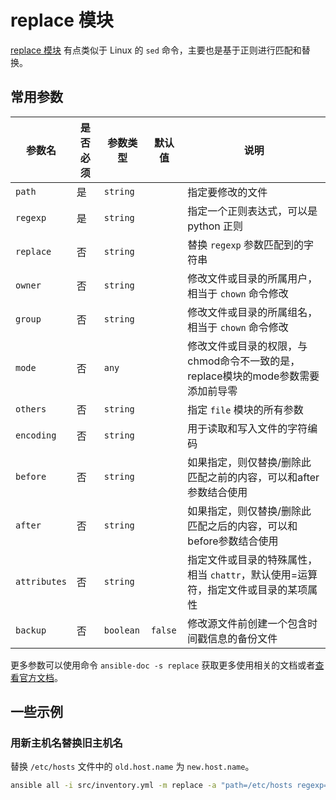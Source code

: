 # replace 模块

[replace 模块](https://docs.ansible.com/ansible/latest/collections/ansible/builtin/replace_module.html) 有点类似于 Linux 的 `sed` 命令，主要也是基于正则进行匹配和替换。

## 常用参数

| 参数名          | 是否必须 | 参数类型      | 默认值     | 说明                                               |
|--------------|------|-----------|---------|--------------------------------------------------|
| `path`       | 是    | `string`  |         | 指定要修改的文件                                         |
| `regexp`     | 是    | `string`  |         | 指定一个正则表达式，可以是 python 正则                          |
| `replace`    | 否    | `string`  |         | 替换 `regexp` 参数匹配到的字符串                            |
| `owner`      | 否    | `string`  |         | 修改文件或目录的所属用户，相当于 `chown` 命令修改                    |
| `group`      | 否    | `string`  |         | 修改文件或目录的所属组名，相当于 `chown` 命令修改                    | 
| `mode`       | 否    | `any`     |         | 修改文件或目录的权限，与chmod命令不一致的是，replace模块的mode参数需要添加前导零 |
| `others`     | 否    | `string`  |         | 指定 `file` 模块的所有参数                                | 
| `encoding`   | 否    | `string`  |         | 用于读取和写入文件的字符编码                                   |
| `before`     | 否    | `string`  |         | 如果指定，则仅替换/删除此匹配之前的内容，可以和after参数结合使用              |
| `after`      | 否    | `string`  |         | 如果指定，则仅替换/删除此匹配之后的内容，可以和before参数结合使用             |
| `attributes` | 否    | `string`  |         | 指定文件或目录的特殊属性，相当 `chattr`，默认使用=运算符，指定文件或目录的某项属性   |
| `backup`     | 否    | `boolean` | `false` | 修改源文件前创建一个包含时间戳信息的备份文件                           |

更多参数可以使用命令 `ansible-doc -s replace` 获取更多使用相关的文档或者[查看官方文档](https://docs.ansible.com/ansible/latest/collections/ansible/builtin/replace_module.html#parameters)。


## 一些示例

### 用新主机名替换旧主机名

替换 `/etc/hosts` 文件中的 `old.host.name` 为 `new.host.name`。

```bash
ansible all -i src/inventory.yml -m replace -a "path=/etc/hosts regexp='(\s+)old\.host\.name(\s+.*)?$' replace='\1new.host.name\2'"
```